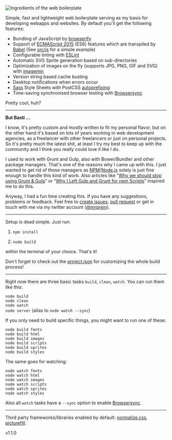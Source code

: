 ![Ingredients of the web boilerplate](https://mzdr.github.io/web-boilerplate/ingredients.png)

Simple, fast and lightweight web boilerplate serving as my basis for developing webapps and websites. By default you'll get the following features:

- Bundling of JavaScript by [browserify](http://browserify.org/)
- Support of [ECMAScript 2015](http://www.ecma-international.org/publications/standards/Ecma-262.htm) (ES6) features which are transpiled by [Babel](https://babeljs.io/) (See [src/js](src/js) for a simple example)
- Configurable linting with [ESLint](http://eslint.org/docs/user-guide/configuring)
- Automatic SVG Sprite generation based on sub-directories
- Optimization of images on the fly (supports JPG, PNG, GIF and SVG) with [imagemin](https://github.com/imagemin/imagemin)
- Version string based cache busting
- Desktop notifications when errors occur
- [Sass](http://sass-lang.com/) Style Sheets with PostCSS [autoprefixing](https://github.com/postcss/autoprefixer)
- Time-saving synchronised browser testing with [Browsersync](https://www.browsersync.io/)

Pretty cool, huh?

---

**But Basti …**

I know, it's pretty custom and mostly written to fit my personal flavor, but on the other hand it's based on lots of years working in web development agencies, as a freelancer with other freelancers or just on personal projects. So it's pretty much the latest shit, at least I try my best to keep up with the community and I think you really could love it like I do.

I used to work with Grunt and Gulp, also with Bower/Bundler and other package managers. That's one of the reasons why I came up with this. I just wanted to get rid of those managers as [NPM](https://www.npmjs.com/)/[Node.js](https://nodejs.org/) solely is just fine enough to handle this kind of work. Also articles like “[Why we should stop using Grunt & Gulp](http://blog.keithcirkel.co.uk/why-we-should-stop-using-grunt/)” or “[Why I Left Gulp and Grunt for npm Scripts](https://medium.com/@housecor/why-i-left-gulp-and-grunt-for-npm-scripts-3d6853dd22b8)” inspired me to do this.

Anyway, I had a fun time creating this. If you have any suggestions, problems or feedback. Feel free to [create issues](https://github.com/mzdr/web-boilerplate/issues/new), [pull request](https://github.com/mzdr/web-boilerplate/pulls) or get in touch with me via my twitter account ([@mrprein](https://twitter.com/mrprein)).


---

Setup is dead simple. Just run:

1. `npm install`

2. `node build`

within the terminal of your choice. That's it!

Don't forget to check out the [project.json](project.json) for customizing the whole build process!

---

Right now there are three basic tasks `build`, `clean`, `watch`. You can run them like this:

`node build`  
`node clean`  
`node watch`  
`node server` (alias to `node watch --sync`)  

If you only need to build specific things, you might want to run one of these:

`node build fonts`  
`node build html`  
`node build images`  
`node build scripts`  
`node build sprites`  
`node build styles`  

The same goes for watching:

`node watch fonts`  
`node watch html`  
`node watch images`  
`node watch scripts`  
`node watch sprites`  
`node watch styles`  

Also all `watch` tasks have a `--sync` option to enable [Browsersync](https://www.browsersync.io/).

---

Third party frameworks/libraries enabled by default: [normalize.css](https://necolas.github.io/normalize.css/), [picturefill](https://scottjehl.github.io/picturefill/).

v1.1.0
